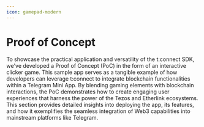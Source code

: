 ```yaml
---
icon: gamepad-modern
---
```


# Proof of Concept

To showcase the practical application and versatility of the t:connect SDK, we've developed a Proof of Concept (PoC) in the form of an interactive clicker game. This sample app serves as a tangible example of how developers can leverage t:connect to integrate blockchain functionalities within a Telegram Mini App. By blending gaming elements with blockchain interactions, the PoC demonstrates how to create engaging user experiences that harness the power of the Tezos and Etherlink ecosystems. This section provides detailed insights into deploying the app, its features, and how it exemplifies the seamless integration of Web3 capabilities into mainstream platforms like Telegram.
